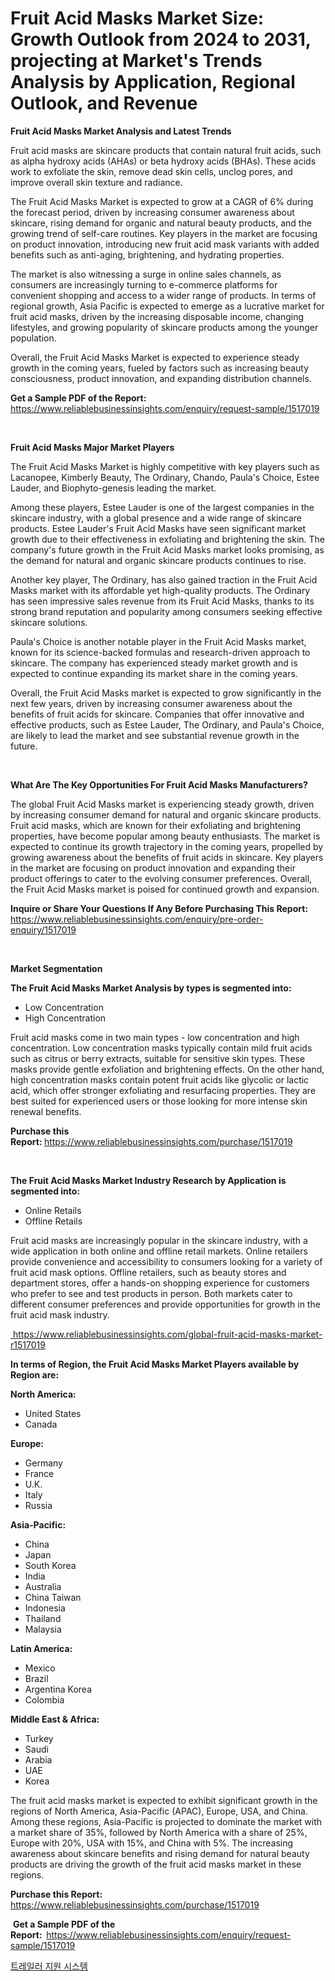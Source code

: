 <p><h1>Fruit Acid Masks Market Size: Growth Outlook from 2024 to 2031, projecting at Market's Trends Analysis by Application, Regional Outlook, and Revenue</h1></p><p><strong>Fruit Acid Masks Market Analysis and Latest Trends</strong></p>
<p><p>Fruit acid masks are skincare products that contain natural fruit acids, such as alpha hydroxy acids (AHAs) or beta hydroxy acids (BHAs). These acids work to exfoliate the skin, remove dead skin cells, unclog pores, and improve overall skin texture and radiance.</p><p>The Fruit Acid Masks Market is expected to grow at a CAGR of 6% during the forecast period, driven by increasing consumer awareness about skincare, rising demand for organic and natural beauty products, and the growing trend of self-care routines. Key players in the market are focusing on product innovation, introducing new fruit acid mask variants with added benefits such as anti-aging, brightening, and hydrating properties.</p><p>The market is also witnessing a surge in online sales channels, as consumers are increasingly turning to e-commerce platforms for convenient shopping and access to a wider range of products. In terms of regional growth, Asia Pacific is expected to emerge as a lucrative market for fruit acid masks, driven by the increasing disposable income, changing lifestyles, and growing popularity of skincare products among the younger population.</p><p>Overall, the Fruit Acid Masks Market is expected to experience steady growth in the coming years, fueled by factors such as increasing beauty consciousness, product innovation, and expanding distribution channels.</p></p>
<p><strong>Get a Sample PDF of the Report:&nbsp;</strong> <a href="https://www.reliablebusinessinsights.com/enquiry/request-sample/1517019">https://www.reliablebusinessinsights.com/enquiry/request-sample/1517019</a></p>
<p>&nbsp;</p>
<p><strong>Fruit Acid Masks Major Market Players</strong></p>
<p><p>The Fruit Acid Masks Market is highly competitive with key players such as Lacanopee, Kimberly Beauty, The Ordinary, Chando, Paula's Choice, Estee Lauder, and Biophyto-genesis leading the market. </p><p>Among these players, Estee Lauder is one of the largest companies in the skincare industry, with a global presence and a wide range of skincare products. Estee Lauder's Fruit Acid Masks have seen significant market growth due to their effectiveness in exfoliating and brightening the skin. The company's future growth in the Fruit Acid Masks market looks promising, as the demand for natural and organic skincare products continues to rise.</p><p>Another key player, The Ordinary, has also gained traction in the Fruit Acid Masks market with its affordable yet high-quality products. The Ordinary has seen impressive sales revenue from its Fruit Acid Masks, thanks to its strong brand reputation and popularity among consumers seeking effective skincare solutions.</p><p>Paula's Choice is another notable player in the Fruit Acid Masks market, known for its science-backed formulas and research-driven approach to skincare. The company has experienced steady market growth and is expected to continue expanding its market share in the coming years.</p><p>Overall, the Fruit Acid Masks market is expected to grow significantly in the next few years, driven by increasing consumer awareness about the benefits of fruit acids for skincare. Companies that offer innovative and effective products, such as Estee Lauder, The Ordinary, and Paula's Choice, are likely to lead the market and see substantial revenue growth in the future.</p></p>
<p>&nbsp;</p>
<p><strong>What Are The Key Opportunities For Fruit Acid Masks Manufacturers?</strong></p>
<p><p>The global Fruit Acid Masks market is experiencing steady growth, driven by increasing consumer demand for natural and organic skincare products. Fruit acid masks, which are known for their exfoliating and brightening properties, have become popular among beauty enthusiasts. The market is expected to continue its growth trajectory in the coming years, propelled by growing awareness about the benefits of fruit acids in skincare. Key players in the market are focusing on product innovation and expanding their product offerings to cater to the evolving consumer preferences. Overall, the Fruit Acid Masks market is poised for continued growth and expansion.</p></p>
<p><strong>Inquire or Share Your Questions If Any Before Purchasing This Report:</strong> <a href="https://www.reliablebusinessinsights.com/enquiry/pre-order-enquiry/1517019">https://www.reliablebusinessinsights.com/enquiry/pre-order-enquiry/1517019</a></p>
<p>&nbsp;</p>
<p><strong>Market Segmentation</strong></p>
<p><strong>The Fruit Acid Masks Market Analysis by types is segmented into:</strong></p>
<p><ul><li>Low Concentration</li><li>High Concentration</li></ul></p>
<p><p>Fruit acid masks come in two main types - low concentration and high concentration. Low concentration masks typically contain mild fruit acids such as citrus or berry extracts, suitable for sensitive skin types. These masks provide gentle exfoliation and brightening effects. On the other hand, high concentration masks contain potent fruit acids like glycolic or lactic acid, which offer stronger exfoliating and resurfacing properties. They are best suited for experienced users or those looking for more intense skin renewal benefits.</p></p>
<p><strong>Purchase this Report:&nbsp;</strong><a href="https://www.reliablebusinessinsights.com/purchase/1517019">https://www.reliablebusinessinsights.com/purchase/1517019</a></p>
<p>&nbsp;</p>
<p><strong>The Fruit Acid Masks Market Industry Research by Application is segmented into:</strong></p>
<p><ul><li>Online Retails</li><li>Offline Retails</li></ul></p>
<p><p>Fruit acid masks are increasingly popular in the skincare industry, with a wide application in both online and offline retail markets. Online retailers provide convenience and accessibility to consumers looking for a variety of fruit acid mask options. Offline retailers, such as beauty stores and department stores, offer a hands-on shopping experience for customers who prefer to see and test products in person. Both markets cater to different consumer preferences and provide opportunities for growth in the fruit acid mask industry.</p></p>
<p><a href="https://www.reliablebusinessinsights.com/global-fruit-acid-masks-market-r1517019">&nbsp;https://www.reliablebusinessinsights.com/global-fruit-acid-masks-market-r1517019</a></p>
<p><strong>In terms of Region, the Fruit Acid Masks Market Players available by Region are:</strong></p>
<p>
    <p> <strong> North America: </strong>
        <ul>
            <li>United States</li>
            <li>Canada</li>
        </ul>
        </p> 
    <p> <strong> Europe: </strong>
        <ul>
            <li>Germany</li>
            <li>France</li>
            <li>U.K.</li>
            <li>Italy</li>
            <li>Russia</li>
        </ul>
        </p> 
    <p> <strong> Asia-Pacific: </strong>
        <ul>
            <li>China</li>
            <li>Japan</li>
            <li>South Korea</li>
            <li>India</li>
            <li>Australia</li>
            <li>China Taiwan</li>
            <li>Indonesia</li>
            <li>Thailand</li>
            <li>Malaysia</li>
        </ul>
        </p> 
    <p> <strong> Latin America: </strong>
        <ul>
            <li>Mexico</li>
            <li>Brazil</li>
            <li>Argentina Korea</li>
            <li>Colombia</li>
        </ul>
        </p> 
    <p> <strong> Middle East & Africa: </strong>
        <ul>
            <li>Turkey</li>
            <li>Saudi</li>
            <li>Arabia</li>
            <li>UAE</li>
            <li>Korea</li>
        </ul>
    </p>
    </p>
<p><p>The fruit acid masks market is expected to exhibit significant growth in the regions of North America, Asia-Pacific (APAC), Europe, USA, and China. Among these regions, Asia-Pacific is projected to dominate the market with a market share of 35%, followed by North America with a share of 25%, Europe with 20%, USA with 15%, and China with 5%. The increasing awareness about skincare benefits and rising demand for natural beauty products are driving the growth of the fruit acid masks market in these regions.</p></p>
<p><strong>Purchase this Report: </strong><a href="https://www.reliablebusinessinsights.com/purchase/1517019">https://www.reliablebusinessinsights.com/purchase/1517019</a></p>
<p>&nbsp;<strong>Get a Sample PDF of the Report:&nbsp;&nbsp;</strong><a href="https://www.reliablebusinessinsights.com/enquiry/request-sample/1517019">https://www.reliablebusinessinsights.com/enquiry/request-sample/1517019</a></p>
<p><strong></strong></p>
<p><p><a href="https://github.com/Howaoole34545/Market-Research-Report-List-2/blob/main/6687277154524.md">트레일러 지원 시스템</a></p></p>